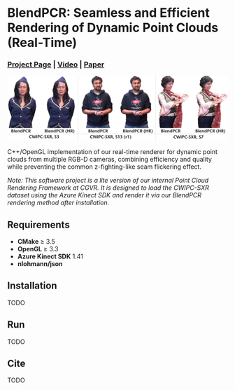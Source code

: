 # BlendPCR: Seamless and Efficient Rendering of Dynamic Point Clouds (Real-Time)
### [Project Page](https://cgvr.cs.uni-bremen.de/projects/blendpcr) |  [Video](https://cgvr.cs.uni-bremen.de/projects/blendpcr/video.mp4) | [Paper](https://link_to_eg_digital_library)
 
![image](images/teaser.jpg)

C++/OpenGL implementation of our real-time renderer for dynamic point clouds from multiple RGB-D cameras, combining efficiency and quality while preventing the common z-fighting-like seam flickering effect.

*Note: This software project is a lite version of our internal Point Cloud Rendering Framework at CGVR. It is designed to load the CWIPC-SXR dataset using the Azure Kinect SDK and render it via our BlendPCR rendering method after installation.*

## Requirements
 - **CMake** ≥ 3.5
 - **OpenGL** ≥ 3.3
 - **Azure Kinect SDK** 1.41
 - **nlohmann/json**
 
## Installation
TODO

## Run
TODO

## Cite
TODO

